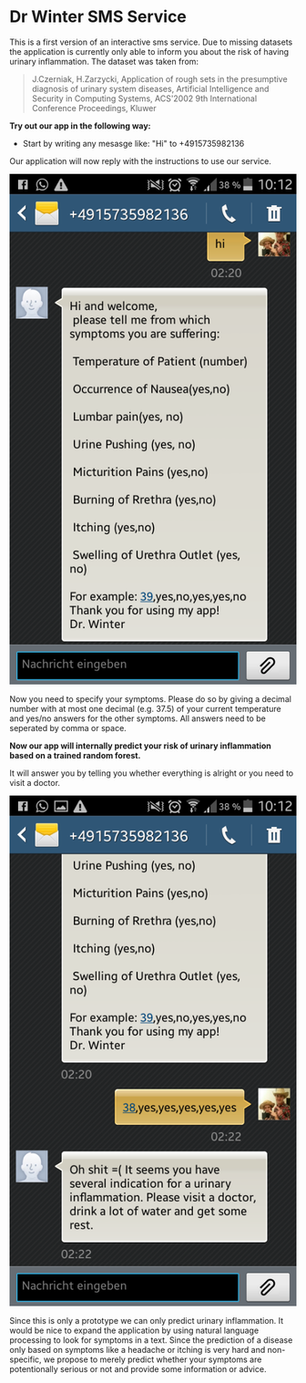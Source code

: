 Dr Winter SMS Service
=====================

This is a first version of an interactive sms service. Due to missing datasets the application is currently only able to inform you about the risk of having urinary inflammation. The dataset was taken from:

> J.Czerniak, H.Zarzycki, Application of rough sets in the presumptive diagnosis of urinary system diseases, Artificial Intelligence and Security in Computing Systems, ACS'2002 9th International Conference Proceedings, Kluwer



**Try out our app in the following way:**

* Start by writing any mesasge like: "Hi" to +4915735982136

Our application will now reply with the instructions to use our service.

![Caption for the picture.](Screenshot_2016-06-12-10-12-49.png)

Now you need to specify your symptoms. Please do so by giving a decimal number with at most one decimal (e.g. 37.5) of your current temperature and yes/no answers for the other symptoms. All answers need to be seperated by comma or space.

**Now our app will internally predict your risk of urinary inflammation based on a trained random forest.**

It will answer you by telling you whether everything is alright or you need to visit a doctor.

![Caption for the picture.](Screenshot_2016-06-12-10-12-56.png)

Since this is only a prototype we can only predict urinary inflammation. It would be nice to expand the application by using natural language processing to look for symptoms in a text. Since the prediction of a disease only based on symptoms like a headache or itching is very hard and non-specific, we propose to merely predict whether your symptoms are potentionally serious or not and provide some information or advice.

